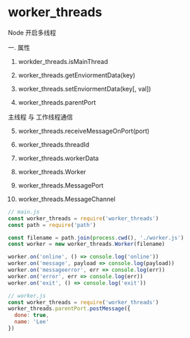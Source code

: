 # worker_threads

Node 开启多线程

一. 属性

1. workder_threads.isMainThread

2. worker_threads.getEnviormentData(key)

3. worker_threads.setEnviormentData(key[, val])

4. worker_threads.parentPort

  主线程 与 工作线程通信

5. worker_threads.receiveMessageOnPort(port)

6. worker_threads.threadId

7. worker_threads.workerData

8. worker_threads.Worker

9. worker_threads.MessagePort

10. worker_threads.MessageChannel

```js
// main.js
const worker_threads = require('worker_threads')
const path = require('path')

const filename = path.join(process.cwd(), './worker.js')
const worker = new worker_threads.Worker(filename)

worker.on('online', () => console.log('online'))
worker.on('message', payload => console.log(payload))
worker.on('messageerror', err => console.log(err))
worker.on('error', err => console.log(err))
worker.on('exit', () => console.log('exit'))

// worker.js
const worker_threads = require('worker_threads')
worker_threads.parentPort.postMessage({
  done: true,
  name: 'Lee'
})
```